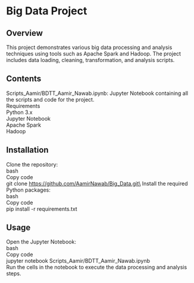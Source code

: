 # Big Data Project
## Overview
This project demonstrates various big data processing and analysis techniques using tools such as Apache Spark and Hadoop. The project includes data loading, cleaning, transformation, and analysis scripts.

## Contents
Scripts_Aamir/BDTT_Aamir_Nawab.ipynb: Jupyter Notebook containing all the scripts and code for the project.\
Requirements\
Python 3.x\
Jupyter Notebook\
Apache Spark\
Hadoop

## Installation
Clone the repository:\
bash\
Copy code\
git clone https://github.com/AamirNawab/Big_Data.git\
Install the required Python packages:\
bash\
Copy code\
pip install -r requirements.txt

## Usage
Open the Jupyter Notebook:\
bash\
Copy code\
jupyter notebook Scripts_Aamir/BDTT_Aamir_Nawab.ipynb\
Run the cells in the notebook to execute the data processing and analysis steps.
